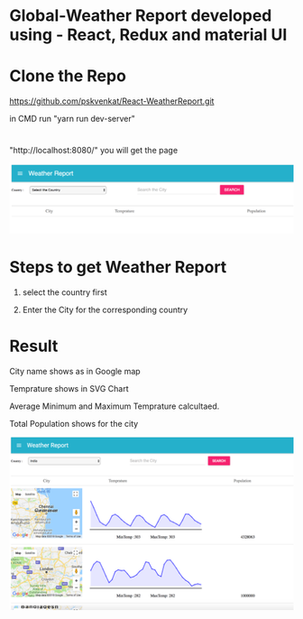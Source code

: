 # Global-Weather Report developed using - React, Redux and material UI

# Clone the Repo 
https://github.com/pskvenkat/React-WeatherReport.git

in CMD run "yarn run dev-server"

#
"http://localhost:8080/" you will get the page


![On Page load screen](Weather-report-openpage.png " open screen")


# Steps to get Weather Report

1. select the country first 

2. Enter the City for the corresponding country

# Result

City name shows as in Google map

Temprature shows in SVG Chart

Average Minimum and Maximum Temprature calcultaed.

Total Population shows for the city

![Result Page](Weather-report-page.png "result Screen")
